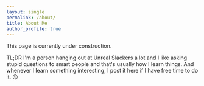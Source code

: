 ```yaml
---
layout: single
permalink: /about/
title: About Me
author_profile: true
---
```


This page is currently under construction.

TL;DR I'm a person hanging out at Unreal Slackers a lot and I like asking stupid questions to smart people and that's usually how I learn things. And whenever I learn something interesting, I post it here if I have free time to do it. 😛

